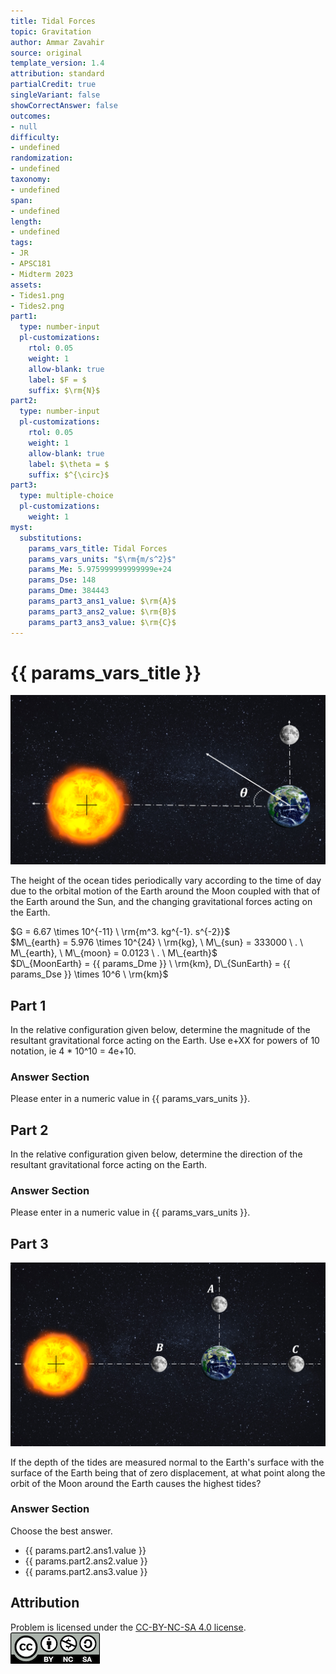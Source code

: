 ```yaml
---
title: Tidal Forces
topic: Gravitation
author: Ammar Zavahir
source: original
template_version: 1.4
attribution: standard
partialCredit: true
singleVariant: false
showCorrectAnswer: false
outcomes:
- null
difficulty:
- undefined
randomization:
- undefined
taxonomy:
- undefined
span:
- undefined
length:
- undefined
tags:
- JR
- APSC181
- Midterm 2023
assets:
- Tides1.png
- Tides2.png
part1:
  type: number-input
  pl-customizations:
    rtol: 0.05
    weight: 1
    allow-blank: true
    label: $F = $
    suffix: $\rm{N}$
part2:
  type: number-input
  pl-customizations:
    rtol: 0.05
    weight: 1
    allow-blank: true
    label: $\theta = $
    suffix: $^{\circ}$
part3:
  type: multiple-choice
  pl-customizations:
    weight: 1
myst:
  substitutions:
    params_vars_title: Tidal Forces
    params_vars_units: "$\rm{m/s^2}$"
    params_Me: 5.975999999999999e+24
    params_Dse: 148
    params_Dme: 384443
    params_part3_ans1_value: $\rm{A}$
    params_part3_ans2_value: $\rm{B}$
    params_part3_ans3_value: $\rm{C}$
---
```

# {{ params_vars_title }}
<img src="Tides1.png" width=700>

The height of the ocean tides periodically vary according to the time of day due to the orbital motion of the Earth around the Moon coupled with that of the Earth around the Sun, and the changing gravitational forces acting on the Earth.

$G = 6.67 \times 10^{-11} \ \rm{m^3. kg^{-1}. s^{-2}}$ <br> $M\_{earth} = 5.976 \times 10^{24} \ \rm{kg}, \ M\_{sun} = 333000 \ . \ M\_{earth}, \ M\_{moon} = 0.0123 \ . \ M\_{earth}$ <br>
$D\_{MoonEarth} = {{ params_Dme }} \ \rm{km}, D\_{SunEarth} = {{ params_Dse }} \times 10^6 \ \rm{km}$

## Part 1

In the relative configuration given below, determine the magnitude of the resultant gravitational force acting on the Earth. Use e+XX for powers of 10 notation, ie 4 * 10^10 = 4e+10.

### Answer Section

Please enter in a numeric value in {{ params_vars_units }}.

## Part 2

In the relative configuration given below, determine the direction of the resultant gravitational force acting on the Earth.

### Answer Section

Please enter in a numeric value in {{ params_vars_units }}.

## Part 3

<img src="Tides2.png" width=700>

If the depth of the tides are measured normal to the Earth's surface with the surface of the Earth being that of zero displacement, at what point along the orbit of the Moon around the Earth causes the highest tides?

### Answer Section

Choose the best answer.

- {{ params.part2.ans1.value }}
- {{ params.part2.ans2.value }}
- {{ params.part2.ans3.value }}

## Attribution

Problem is licensed under the [CC-BY-NC-SA 4.0 license](https://creativecommons.org/licenses/by-nc-sa/4.0/).<br> ![The Creative Commons 4.0 license requiring attribution-BY, non-commercial-NC, and share-alike-SA license.](https://raw.githubusercontent.com/firasm/bits/master/by-nc-sa.png)